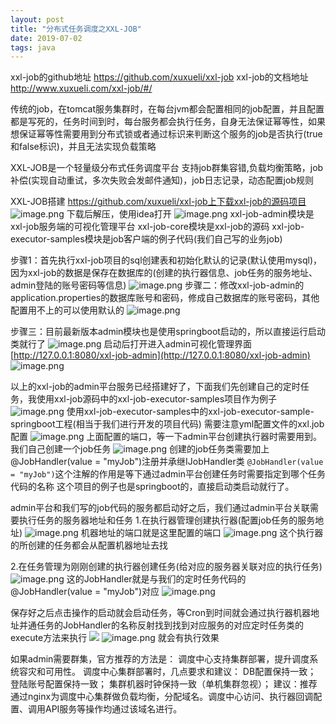 ```yaml
---
layout: post
title: "分布式任务调度之XXL-JOB"
date: 2019-07-02
tags: java
---
```


xxl-job的github地址
https://github.com/xuxueli/xxl-job
xxl-job的文档地址
http://www.xuxueli.com/xxl-job/#/

传统的job，在tomcat服务集群时，在每台jvm都会配置相同的job配置，并且配置都是写死的，任务时间到时，每台服务都会执行任务，自身无法保证幂等性，如果想保证幂等性需要用到分布式锁或者通过标识来判断这个服务的job是否执行(true和false标识)，并且无法实现负载策略

XXL-JOB是一个轻量级分布式任务调度平台
支持job群集容错,负载均衡策略，job补偿(实现自动重试，多次失败会发邮件通知)，job日志记录，动态配置job规则

XXL-JOB搭建
https://github.com/xuxueli/xxl-job上下载xxl-job的源码项目
![image.png](https://upload-images.jianshu.io/upload_images/14890912-a6c6300c3f52715d.png?imageMogr2/auto-orient/strip%7CimageView2/2/w/1240)
下载后解压，使用idea打开
![image.png](https://upload-images.jianshu.io/upload_images/14890912-18c2b137139f6647.png?imageMogr2/auto-orient/strip%7CimageView2/2/w/1240)
xxl-job-admin模块是xxl-job服务端的可视化管理平台
xxl-job-core模块是xxl-job的源码
xxl-job-executor-samples模块是job客户端的例子代码(我们自己写的业务job)

步骤1：首先执行xxl-job项目的sql创建表和初始化默认的记录(默认使用mysql)，因为xxl-job的数据是保存在数据库的(创建的执行器信息、job任务的服务地址、admin登陆的账号密码等信息)
![image.png](https://upload-images.jianshu.io/upload_images/14890912-519acd27730ef2fa.png?imageMogr2/auto-orient/strip%7CimageView2/2/w/1240)
步骤二：修改xxl-job-admin的application.properties的数据库账号和密码，修成自己数据库的账号密码，其他配置用不上的可以使用默认的
![image.png](https://upload-images.jianshu.io/upload_images/14890912-6552769120fa1b6f.png?imageMogr2/auto-orient/strip%7CimageView2/2/w/1240)

步骤三：目前最新版本admin模块也是使用springboot启动的，所以直接运行启动类就行了
![image.png](https://upload-images.jianshu.io/upload_images/14890912-d06f407025157b8b.png?imageMogr2/auto-orient/strip%7CimageView2/2/w/1240)
启动后打开进入admin可视化管理界面
[http://127.0.0.1:8080/xxl-job-admin](http://127.0.0.1:8080/xxl-job-admin)
![image.png](https://upload-images.jianshu.io/upload_images/14890912-0e0411b3aad6b569.png?imageMogr2/auto-orient/strip%7CimageView2/2/w/1240)

以上的xxl-job的admin平台服务已经搭建好了，下面我们先创建自己的定时任务，我使用xxl-job源码中的xxl-job-executor-samples项目作为例子
![image.png](https://upload-images.jianshu.io/upload_images/14890912-6c8c0143ef8727ea.png?imageMogr2/auto-orient/strip%7CimageView2/2/w/1240)
使用xxl-job-executor-samples中的xxl-job-executor-sample-springboot工程(相当于我们进行开发的项目代码)
需要注意yml配置文件的xxl.job配置
![image.png](https://upload-images.jianshu.io/upload_images/14890912-26950da717b2715d.png?imageMogr2/auto-orient/strip%7CimageView2/2/w/1240)
上面配置的端口，等一下admin平台创建执行器时需要用到。
我们自己创建一个job任务
![image.png](https://upload-images.jianshu.io/upload_images/14890912-b709e157e2c91ce3.png?imageMogr2/auto-orient/strip%7CimageView2/2/w/1240)
创建的job任务类需要加上@JobHandler(value = "myJob")注册并承继IJobHandler类
``@JobHandler(value = "myJob")``这个注解的作用是等下通过admin平台创建任务时需要指定到哪个任务代码的名称
这个项目的例子也是springboot的，直接启动类启动就行了。

admin平台和我们写的job代码的服务都启动好之后，我们通过admin平台关联需要执行任务的服务器地址和任务
1.在执行器管理创建执行器(配置job任务的服务地址)
![image.png](https://upload-images.jianshu.io/upload_images/14890912-fcc21707110c76c8.png?imageMogr2/auto-orient/strip%7CimageView2/2/w/1240)
机器地址的端口就是这里配置的端口
![image.png](https://upload-images.jianshu.io/upload_images/14890912-99b75f7c35d8f182.png?imageMogr2/auto-orient/strip%7CimageView2/2/w/1240)
这个执行器的所创建的任务都会从配置机器地址去找

2.在任务管理为刚刚创建的执行器创建任务(给对应的服务器关联对应的执行任务)
![image.png](https://upload-images.jianshu.io/upload_images/14890912-97d9a8a952a56ce0.png?imageMogr2/auto-orient/strip%7CimageView2/2/w/1240)
这的JobHandler就是与我们的定时任务代码的@JobHandler(value = "myJob")对应
![image.png](https://upload-images.jianshu.io/upload_images/14890912-9366aec677335036.png?imageMogr2/auto-orient/strip%7CimageView2/2/w/1240)

保存好之后点击操作的启动就会启动任务，等Cron到时间就会通过执行器机器地址并通任务的JobHandler的名称反射找到找到对应服务的对应定时任务类的execute方法来执行
![](https://upload-images.jianshu.io/upload_images/14890912-e3890d3b8472690d.png?imageMogr2/auto-orient/strip%7CimageView2/2/w/1240)
![image.png](https://upload-images.jianshu.io/upload_images/14890912-c318e006c580b3b2.png?imageMogr2/auto-orient/strip%7CimageView2/2/w/1240)
就会有执行效果

如果admin需要群集，官方推荐的方法是：
调度中心支持集群部署，提升调度系统容灾和可用性。
调度中心集群部署时，几点要求和建议：
DB配置保持一致；
登陆账号配置保持一致；
集群机器时钟保持一致（单机集群忽视）；
建议：推荐通过nginx为调度中心集群做负载均衡，分配域名。调度中心访问、执行器回调配置、调用API服务等操作均通过该域名进行。